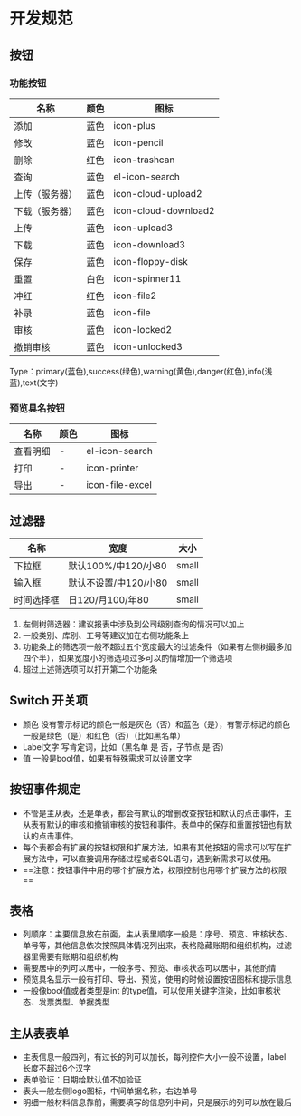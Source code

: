 # 开发规范
## 按钮
### 功能按钮

名称 | 颜色| 图标
---|---|---
添加|蓝色| icon-plus
修改|蓝色| icon-pencil
删除|红色| icon-trashcan
查询|蓝色| el-icon-search
上传（服务器）|蓝色| icon-cloud-upload2
下载（服务器）|蓝色| icon-cloud-download2
上传|蓝色| icon-upload3
下载|蓝色| icon-download3
保存|蓝色| icon-floppy-disk
重置|白色| icon-spinner11
冲红|红色| icon-file2
补录|蓝色| icon-file
审核|蓝色| icon-locked2
撤销审核|蓝色| icon-unlocked3
Type：primary(蓝色),success(绿色),warning(黄色),danger(红色),info(浅蓝),text(文字)

### 预览具名按钮
名称 | 颜色| 图标
---|---|---
查看明细|-| el-icon-search
打印|-| icon-printer
导出|-| icon-file-excel
## 过滤器
名称 | 宽度| 大小
---|---|---
下拉框|默认100%/中120/小80| small
输入框|默认不设置/中120/小80| small
时间选择框|日120/月100/年80| small
1. 左侧树筛选器：建议报表中涉及到公司级别查询的情况可以加上
2. 一般类别、库别、工号等建议加在右侧功能条上
3. 功能条上的筛选项一般不超过五个宽度最大的过滤条件（如果有左侧树最多加四个半），如果宽度小的筛选项过多可以酌情增加一个筛选项
4. 超过上述筛选项可以打开第二个功能条
## Switch 开关项
- 颜色 没有警示标记的颜色一般是灰色（否）和蓝色（是），有警示标记的颜色一般是绿色（是）和红色（否）（比如黑名单）
- Label文字 写肯定词，比如（黑名单 是 否，子节点 是 否）
- 值 一般是bool值，如果有特殊需求可以设置文字
## 按钮事件规定
- 不管是主从表，还是单表，都会有默认的增删改查按钮和默认的点击事件，主从表有默认的审核和撤销审核的按钮和事件。表单中的保存和重置按钮也有默认的点击事件。
- 每个表都会有扩展的按钮权限和扩展方法，如果有其他按钮的需求可以写在扩展方法中，可以直接调用存储过程或者SQL语句，遇到新需求可以使用。
- ==注意：按钮事件中用的哪个扩展方法，权限控制也用哪个扩展方法的权限==
## 表格
- 列顺序：主要信息放在前面，主从表里顺序一般是：序号、预览、审核状态、单号等，其他信息依次按照具体情况列出来，表格隐藏账期和组织机构，过滤器里需要有账期和组织机构
- 需要居中的列可以居中，一般序号、预览、审核状态可以居中，其他酌情
- 预览具名显示一般有打印、导出、预览，使用的时候设置按钮图标和提示信息
- 一般像bool值或者类型是int 的type值，可以使用关键字渲染，比如审核状态、发票类型、单据类型
## 主从表表单
- 主表信息一般四列，有过长的列可以加长，每列控件大小一般不设置，label 长度不超过6个汉字
- 表单验证：日期给默认值不加验证
- 表头一般左侧logo图标，中间单据名称，右边单号
- 明细一般材料信息靠前，需要填写的信息列中间，只是展示的列可以放在最后